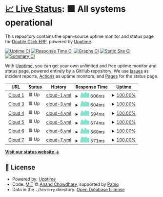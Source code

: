 # [📈 Live Status](https://demo.upptime.js.org): <!--live status--> **🟩 All systems operational**

This repository contains the open-source uptime monitor and status page for [Double Click ERP](https://www.doubleclick.com.eg/), powered by [Upptime](https://github.com/upptime/upptime).

[![Uptime CI](https://github.com/Double-Click-ERP/dccs/workflows/Uptime%20CI/badge.svg)](https://github.com/Double-Click-ERP/dccs/actions?query=workflow%3A%22Uptime+CI%22)
[![Response Time CI](https://github.com/Double-Click-ERP/dccs/workflows/Response%20Time%20CI/badge.svg)](https://github.com/Double-Click-ERP/dccs/actions?query=workflow%3A%22Response+Time+CI%22)
[![Graphs CI](https://github.com/Double-Click-ERP/dccs/workflows/Graphs%20CI/badge.svg)](https://github.com/Double-Click-ERP/dccs/actions?query=workflow%3A%22Graphs+CI%22)
[![Static Site CI](https://github.com/Double-Click-ERP/dccs/workflows/Static%20Site%20CI/badge.svg)](https://github.com/Double-Click-ERP/dccs/actions?query=workflow%3A%22Static+Site+CI%22)
[![Summary CI](https://github.com/Double-Click-ERP/dccs/workflows/Summary%20CI/badge.svg)](https://github.com/Double-Click-ERP/dccs/actions?query=workflow%3A%22Summary+CI%22)

With [Upptime](https://upptime.js.org), you can get your own unlimited and free uptime monitor and status page, powered entirely by a GitHub repository. We use [Issues](https://github.com/Double-Click-ERP/dccs/issues) as incident reports, [Actions](https://github.com/Double-Click-ERP/dccs/actions) as uptime monitors, and [Pages](https://demo.upptime.js.org) for the status page.

<!--start: status pages-->
<!-- This summary is generated by Upptime (https://github.com/upptime/upptime) -->
<!-- Do not edit this manually, your changes will be overwritten -->
<!-- prettier-ignore -->
| URL | Status | History | Response Time | Uptime |
| --- | ------ | ------- | ------------- | ------ |
| <img alt="" src="https://icons.duckduckgo.com/ip3/dc-cloud.de.doubleclick-erp.com.ico" height="13"> [Cloud 1](https://dc-cloud.de.doubleclick-erp.com/Cloud/) | 🟩 Up | [cloud-1.yml](https://github.com/Double-Click-ERP/dccs/commits/HEAD/history/cloud-1.yml) | <details><summary><img alt="Response time graph" src="./graphs/cloud-1/response-time-week.png" height="20"> 606ms</summary><br><a href="https://Double-Click-ERP.github.io/dccs/history/cloud-1"><img alt="Response time 610" src="https://img.shields.io/endpoint?url=https%3A%2F%2Fraw.githubusercontent.com%2FDouble-Click-ERP%2Fdccs%2FHEAD%2Fapi%2Fcloud-1%2Fresponse-time.json"></a><br><a href="https://Double-Click-ERP.github.io/dccs/history/cloud-1"><img alt="24-hour response time 600" src="https://img.shields.io/endpoint?url=https%3A%2F%2Fraw.githubusercontent.com%2FDouble-Click-ERP%2Fdccs%2FHEAD%2Fapi%2Fcloud-1%2Fresponse-time-day.json"></a><br><a href="https://Double-Click-ERP.github.io/dccs/history/cloud-1"><img alt="7-day response time 606" src="https://img.shields.io/endpoint?url=https%3A%2F%2Fraw.githubusercontent.com%2FDouble-Click-ERP%2Fdccs%2FHEAD%2Fapi%2Fcloud-1%2Fresponse-time-week.json"></a><br><a href="https://Double-Click-ERP.github.io/dccs/history/cloud-1"><img alt="30-day response time 591" src="https://img.shields.io/endpoint?url=https%3A%2F%2Fraw.githubusercontent.com%2FDouble-Click-ERP%2Fdccs%2FHEAD%2Fapi%2Fcloud-1%2Fresponse-time-month.json"></a><br><a href="https://Double-Click-ERP.github.io/dccs/history/cloud-1"><img alt="1-year response time 610" src="https://img.shields.io/endpoint?url=https%3A%2F%2Fraw.githubusercontent.com%2FDouble-Click-ERP%2Fdccs%2FHEAD%2Fapi%2Fcloud-1%2Fresponse-time-year.json"></a></details> | <details><summary><a href="https://Double-Click-ERP.github.io/dccs/history/cloud-1">100.00%</a></summary><a href="https://Double-Click-ERP.github.io/dccs/history/cloud-1"><img alt="All-time uptime 100.00%" src="https://img.shields.io/endpoint?url=https%3A%2F%2Fraw.githubusercontent.com%2FDouble-Click-ERP%2Fdccs%2FHEAD%2Fapi%2Fcloud-1%2Fuptime.json"></a><br><a href="https://Double-Click-ERP.github.io/dccs/history/cloud-1"><img alt="24-hour uptime 100.00%" src="https://img.shields.io/endpoint?url=https%3A%2F%2Fraw.githubusercontent.com%2FDouble-Click-ERP%2Fdccs%2FHEAD%2Fapi%2Fcloud-1%2Fuptime-day.json"></a><br><a href="https://Double-Click-ERP.github.io/dccs/history/cloud-1"><img alt="7-day uptime 100.00%" src="https://img.shields.io/endpoint?url=https%3A%2F%2Fraw.githubusercontent.com%2FDouble-Click-ERP%2Fdccs%2FHEAD%2Fapi%2Fcloud-1%2Fuptime-week.json"></a><br><a href="https://Double-Click-ERP.github.io/dccs/history/cloud-1"><img alt="30-day uptime 100.00%" src="https://img.shields.io/endpoint?url=https%3A%2F%2Fraw.githubusercontent.com%2FDouble-Click-ERP%2Fdccs%2FHEAD%2Fapi%2Fcloud-1%2Fuptime-month.json"></a><br><a href="https://Double-Click-ERP.github.io/dccs/history/cloud-1"><img alt="1-year uptime 100.00%" src="https://img.shields.io/endpoint?url=https%3A%2F%2Fraw.githubusercontent.com%2FDouble-Click-ERP%2Fdccs%2FHEAD%2Fapi%2Fcloud-1%2Fuptime-year.json"></a></details>
| <img alt="" src="https://icons.duckduckgo.com/ip3/dc-cloud3.de.doubleclick-erp.com.ico" height="13"> [Cloud 3](https://dc-cloud3.de.doubleclick-erp.com/Cloud/) | 🟩 Up | [cloud-3.yml](https://github.com/Double-Click-ERP/dccs/commits/HEAD/history/cloud-3.yml) | <details><summary><img alt="Response time graph" src="./graphs/cloud-3/response-time-week.png" height="20"> 604ms</summary><br><a href="https://Double-Click-ERP.github.io/dccs/history/cloud-3"><img alt="Response time 576" src="https://img.shields.io/endpoint?url=https%3A%2F%2Fraw.githubusercontent.com%2FDouble-Click-ERP%2Fdccs%2FHEAD%2Fapi%2Fcloud-3%2Fresponse-time.json"></a><br><a href="https://Double-Click-ERP.github.io/dccs/history/cloud-3"><img alt="24-hour response time 520" src="https://img.shields.io/endpoint?url=https%3A%2F%2Fraw.githubusercontent.com%2FDouble-Click-ERP%2Fdccs%2FHEAD%2Fapi%2Fcloud-3%2Fresponse-time-day.json"></a><br><a href="https://Double-Click-ERP.github.io/dccs/history/cloud-3"><img alt="7-day response time 604" src="https://img.shields.io/endpoint?url=https%3A%2F%2Fraw.githubusercontent.com%2FDouble-Click-ERP%2Fdccs%2FHEAD%2Fapi%2Fcloud-3%2Fresponse-time-week.json"></a><br><a href="https://Double-Click-ERP.github.io/dccs/history/cloud-3"><img alt="30-day response time 601" src="https://img.shields.io/endpoint?url=https%3A%2F%2Fraw.githubusercontent.com%2FDouble-Click-ERP%2Fdccs%2FHEAD%2Fapi%2Fcloud-3%2Fresponse-time-month.json"></a><br><a href="https://Double-Click-ERP.github.io/dccs/history/cloud-3"><img alt="1-year response time 576" src="https://img.shields.io/endpoint?url=https%3A%2F%2Fraw.githubusercontent.com%2FDouble-Click-ERP%2Fdccs%2FHEAD%2Fapi%2Fcloud-3%2Fresponse-time-year.json"></a></details> | <details><summary><a href="https://Double-Click-ERP.github.io/dccs/history/cloud-3">100.00%</a></summary><a href="https://Double-Click-ERP.github.io/dccs/history/cloud-3"><img alt="All-time uptime 100.00%" src="https://img.shields.io/endpoint?url=https%3A%2F%2Fraw.githubusercontent.com%2FDouble-Click-ERP%2Fdccs%2FHEAD%2Fapi%2Fcloud-3%2Fuptime.json"></a><br><a href="https://Double-Click-ERP.github.io/dccs/history/cloud-3"><img alt="24-hour uptime 100.00%" src="https://img.shields.io/endpoint?url=https%3A%2F%2Fraw.githubusercontent.com%2FDouble-Click-ERP%2Fdccs%2FHEAD%2Fapi%2Fcloud-3%2Fuptime-day.json"></a><br><a href="https://Double-Click-ERP.github.io/dccs/history/cloud-3"><img alt="7-day uptime 100.00%" src="https://img.shields.io/endpoint?url=https%3A%2F%2Fraw.githubusercontent.com%2FDouble-Click-ERP%2Fdccs%2FHEAD%2Fapi%2Fcloud-3%2Fuptime-week.json"></a><br><a href="https://Double-Click-ERP.github.io/dccs/history/cloud-3"><img alt="30-day uptime 100.00%" src="https://img.shields.io/endpoint?url=https%3A%2F%2Fraw.githubusercontent.com%2FDouble-Click-ERP%2Fdccs%2FHEAD%2Fapi%2Fcloud-3%2Fuptime-month.json"></a><br><a href="https://Double-Click-ERP.github.io/dccs/history/cloud-3"><img alt="1-year uptime 100.00%" src="https://img.shields.io/endpoint?url=https%3A%2F%2Fraw.githubusercontent.com%2FDouble-Click-ERP%2Fdccs%2FHEAD%2Fapi%2Fcloud-3%2Fuptime-year.json"></a></details>
| <img alt="" src="https://icons.duckduckgo.com/ip3/dc-cloud4.de.doubleclick-erp.com.ico" height="13"> [Cloud 4](https://dc-cloud4.de.doubleclick-erp.com/Cloud/) | 🟩 Up | [cloud-4.yml](https://github.com/Double-Click-ERP/dccs/commits/HEAD/history/cloud-4.yml) | <details><summary><img alt="Response time graph" src="./graphs/cloud-4/response-time-week.png" height="20"> 594ms</summary><br><a href="https://Double-Click-ERP.github.io/dccs/history/cloud-4"><img alt="Response time 573" src="https://img.shields.io/endpoint?url=https%3A%2F%2Fraw.githubusercontent.com%2FDouble-Click-ERP%2Fdccs%2FHEAD%2Fapi%2Fcloud-4%2Fresponse-time.json"></a><br><a href="https://Double-Click-ERP.github.io/dccs/history/cloud-4"><img alt="24-hour response time 529" src="https://img.shields.io/endpoint?url=https%3A%2F%2Fraw.githubusercontent.com%2FDouble-Click-ERP%2Fdccs%2FHEAD%2Fapi%2Fcloud-4%2Fresponse-time-day.json"></a><br><a href="https://Double-Click-ERP.github.io/dccs/history/cloud-4"><img alt="7-day response time 594" src="https://img.shields.io/endpoint?url=https%3A%2F%2Fraw.githubusercontent.com%2FDouble-Click-ERP%2Fdccs%2FHEAD%2Fapi%2Fcloud-4%2Fresponse-time-week.json"></a><br><a href="https://Double-Click-ERP.github.io/dccs/history/cloud-4"><img alt="30-day response time 583" src="https://img.shields.io/endpoint?url=https%3A%2F%2Fraw.githubusercontent.com%2FDouble-Click-ERP%2Fdccs%2FHEAD%2Fapi%2Fcloud-4%2Fresponse-time-month.json"></a><br><a href="https://Double-Click-ERP.github.io/dccs/history/cloud-4"><img alt="1-year response time 573" src="https://img.shields.io/endpoint?url=https%3A%2F%2Fraw.githubusercontent.com%2FDouble-Click-ERP%2Fdccs%2FHEAD%2Fapi%2Fcloud-4%2Fresponse-time-year.json"></a></details> | <details><summary><a href="https://Double-Click-ERP.github.io/dccs/history/cloud-4">100.00%</a></summary><a href="https://Double-Click-ERP.github.io/dccs/history/cloud-4"><img alt="All-time uptime 100.00%" src="https://img.shields.io/endpoint?url=https%3A%2F%2Fraw.githubusercontent.com%2FDouble-Click-ERP%2Fdccs%2FHEAD%2Fapi%2Fcloud-4%2Fuptime.json"></a><br><a href="https://Double-Click-ERP.github.io/dccs/history/cloud-4"><img alt="24-hour uptime 100.00%" src="https://img.shields.io/endpoint?url=https%3A%2F%2Fraw.githubusercontent.com%2FDouble-Click-ERP%2Fdccs%2FHEAD%2Fapi%2Fcloud-4%2Fuptime-day.json"></a><br><a href="https://Double-Click-ERP.github.io/dccs/history/cloud-4"><img alt="7-day uptime 100.00%" src="https://img.shields.io/endpoint?url=https%3A%2F%2Fraw.githubusercontent.com%2FDouble-Click-ERP%2Fdccs%2FHEAD%2Fapi%2Fcloud-4%2Fuptime-week.json"></a><br><a href="https://Double-Click-ERP.github.io/dccs/history/cloud-4"><img alt="30-day uptime 100.00%" src="https://img.shields.io/endpoint?url=https%3A%2F%2Fraw.githubusercontent.com%2FDouble-Click-ERP%2Fdccs%2FHEAD%2Fapi%2Fcloud-4%2Fuptime-month.json"></a><br><a href="https://Double-Click-ERP.github.io/dccs/history/cloud-4"><img alt="1-year uptime 100.00%" src="https://img.shields.io/endpoint?url=https%3A%2F%2Fraw.githubusercontent.com%2FDouble-Click-ERP%2Fdccs%2FHEAD%2Fapi%2Fcloud-4%2Fuptime-year.json"></a></details>
| <img alt="" src="https://icons.duckduckgo.com/ip3/dc-cloud5.de.doubleclick-erp.com.ico" height="13"> [Cloud 5](https://dc-cloud5.de.doubleclick-erp.com/Cloud/) | 🟩 Up | [cloud-5.yml](https://github.com/Double-Click-ERP/dccs/commits/HEAD/history/cloud-5.yml) | <details><summary><img alt="Response time graph" src="./graphs/cloud-5/response-time-week.png" height="20"> 574ms</summary><br><a href="https://Double-Click-ERP.github.io/dccs/history/cloud-5"><img alt="Response time 558" src="https://img.shields.io/endpoint?url=https%3A%2F%2Fraw.githubusercontent.com%2FDouble-Click-ERP%2Fdccs%2FHEAD%2Fapi%2Fcloud-5%2Fresponse-time.json"></a><br><a href="https://Double-Click-ERP.github.io/dccs/history/cloud-5"><img alt="24-hour response time 502" src="https://img.shields.io/endpoint?url=https%3A%2F%2Fraw.githubusercontent.com%2FDouble-Click-ERP%2Fdccs%2FHEAD%2Fapi%2Fcloud-5%2Fresponse-time-day.json"></a><br><a href="https://Double-Click-ERP.github.io/dccs/history/cloud-5"><img alt="7-day response time 574" src="https://img.shields.io/endpoint?url=https%3A%2F%2Fraw.githubusercontent.com%2FDouble-Click-ERP%2Fdccs%2FHEAD%2Fapi%2Fcloud-5%2Fresponse-time-week.json"></a><br><a href="https://Double-Click-ERP.github.io/dccs/history/cloud-5"><img alt="30-day response time 565" src="https://img.shields.io/endpoint?url=https%3A%2F%2Fraw.githubusercontent.com%2FDouble-Click-ERP%2Fdccs%2FHEAD%2Fapi%2Fcloud-5%2Fresponse-time-month.json"></a><br><a href="https://Double-Click-ERP.github.io/dccs/history/cloud-5"><img alt="1-year response time 558" src="https://img.shields.io/endpoint?url=https%3A%2F%2Fraw.githubusercontent.com%2FDouble-Click-ERP%2Fdccs%2FHEAD%2Fapi%2Fcloud-5%2Fresponse-time-year.json"></a></details> | <details><summary><a href="https://Double-Click-ERP.github.io/dccs/history/cloud-5">100.00%</a></summary><a href="https://Double-Click-ERP.github.io/dccs/history/cloud-5"><img alt="All-time uptime 100.00%" src="https://img.shields.io/endpoint?url=https%3A%2F%2Fraw.githubusercontent.com%2FDouble-Click-ERP%2Fdccs%2FHEAD%2Fapi%2Fcloud-5%2Fuptime.json"></a><br><a href="https://Double-Click-ERP.github.io/dccs/history/cloud-5"><img alt="24-hour uptime 100.00%" src="https://img.shields.io/endpoint?url=https%3A%2F%2Fraw.githubusercontent.com%2FDouble-Click-ERP%2Fdccs%2FHEAD%2Fapi%2Fcloud-5%2Fuptime-day.json"></a><br><a href="https://Double-Click-ERP.github.io/dccs/history/cloud-5"><img alt="7-day uptime 100.00%" src="https://img.shields.io/endpoint?url=https%3A%2F%2Fraw.githubusercontent.com%2FDouble-Click-ERP%2Fdccs%2FHEAD%2Fapi%2Fcloud-5%2Fuptime-week.json"></a><br><a href="https://Double-Click-ERP.github.io/dccs/history/cloud-5"><img alt="30-day uptime 100.00%" src="https://img.shields.io/endpoint?url=https%3A%2F%2Fraw.githubusercontent.com%2FDouble-Click-ERP%2Fdccs%2FHEAD%2Fapi%2Fcloud-5%2Fuptime-month.json"></a><br><a href="https://Double-Click-ERP.github.io/dccs/history/cloud-5"><img alt="1-year uptime 100.00%" src="https://img.shields.io/endpoint?url=https%3A%2F%2Fraw.githubusercontent.com%2FDouble-Click-ERP%2Fdccs%2FHEAD%2Fapi%2Fcloud-5%2Fuptime-year.json"></a></details>
| <img alt="" src="https://icons.duckduckgo.com/ip3/dc-cloud6.de.doubleclick-erp.com.ico" height="13"> [Cloud 6](https://dc-cloud6.de.doubleclick-erp.com/Cloud/) | 🟩 Up | [cloud-6.yml](https://github.com/Double-Click-ERP/dccs/commits/HEAD/history/cloud-6.yml) | <details><summary><img alt="Response time graph" src="./graphs/cloud-6/response-time-week.png" height="20"> 560ms</summary><br><a href="https://Double-Click-ERP.github.io/dccs/history/cloud-6"><img alt="Response time 568" src="https://img.shields.io/endpoint?url=https%3A%2F%2Fraw.githubusercontent.com%2FDouble-Click-ERP%2Fdccs%2FHEAD%2Fapi%2Fcloud-6%2Fresponse-time.json"></a><br><a href="https://Double-Click-ERP.github.io/dccs/history/cloud-6"><img alt="24-hour response time 490" src="https://img.shields.io/endpoint?url=https%3A%2F%2Fraw.githubusercontent.com%2FDouble-Click-ERP%2Fdccs%2FHEAD%2Fapi%2Fcloud-6%2Fresponse-time-day.json"></a><br><a href="https://Double-Click-ERP.github.io/dccs/history/cloud-6"><img alt="7-day response time 560" src="https://img.shields.io/endpoint?url=https%3A%2F%2Fraw.githubusercontent.com%2FDouble-Click-ERP%2Fdccs%2FHEAD%2Fapi%2Fcloud-6%2Fresponse-time-week.json"></a><br><a href="https://Double-Click-ERP.github.io/dccs/history/cloud-6"><img alt="30-day response time 572" src="https://img.shields.io/endpoint?url=https%3A%2F%2Fraw.githubusercontent.com%2FDouble-Click-ERP%2Fdccs%2FHEAD%2Fapi%2Fcloud-6%2Fresponse-time-month.json"></a><br><a href="https://Double-Click-ERP.github.io/dccs/history/cloud-6"><img alt="1-year response time 568" src="https://img.shields.io/endpoint?url=https%3A%2F%2Fraw.githubusercontent.com%2FDouble-Click-ERP%2Fdccs%2FHEAD%2Fapi%2Fcloud-6%2Fresponse-time-year.json"></a></details> | <details><summary><a href="https://Double-Click-ERP.github.io/dccs/history/cloud-6">100.00%</a></summary><a href="https://Double-Click-ERP.github.io/dccs/history/cloud-6"><img alt="All-time uptime 99.96%" src="https://img.shields.io/endpoint?url=https%3A%2F%2Fraw.githubusercontent.com%2FDouble-Click-ERP%2Fdccs%2FHEAD%2Fapi%2Fcloud-6%2Fuptime.json"></a><br><a href="https://Double-Click-ERP.github.io/dccs/history/cloud-6"><img alt="24-hour uptime 100.00%" src="https://img.shields.io/endpoint?url=https%3A%2F%2Fraw.githubusercontent.com%2FDouble-Click-ERP%2Fdccs%2FHEAD%2Fapi%2Fcloud-6%2Fuptime-day.json"></a><br><a href="https://Double-Click-ERP.github.io/dccs/history/cloud-6"><img alt="7-day uptime 100.00%" src="https://img.shields.io/endpoint?url=https%3A%2F%2Fraw.githubusercontent.com%2FDouble-Click-ERP%2Fdccs%2FHEAD%2Fapi%2Fcloud-6%2Fuptime-week.json"></a><br><a href="https://Double-Click-ERP.github.io/dccs/history/cloud-6"><img alt="30-day uptime 100.00%" src="https://img.shields.io/endpoint?url=https%3A%2F%2Fraw.githubusercontent.com%2FDouble-Click-ERP%2Fdccs%2FHEAD%2Fapi%2Fcloud-6%2Fuptime-month.json"></a><br><a href="https://Double-Click-ERP.github.io/dccs/history/cloud-6"><img alt="1-year uptime 99.96%" src="https://img.shields.io/endpoint?url=https%3A%2F%2Fraw.githubusercontent.com%2FDouble-Click-ERP%2Fdccs%2FHEAD%2Fapi%2Fcloud-6%2Fuptime-year.json"></a></details>
| <img alt="" src="https://icons.duckduckgo.com/ip3/dc-cloud7.de.doubleclick-erp.com.ico" height="13"> [Cloud 7](https://dc-cloud7.de.doubleclick-erp.com/Cloud/) | 🟩 Up | [cloud-7.yml](https://github.com/Double-Click-ERP/dccs/commits/HEAD/history/cloud-7.yml) | <details><summary><img alt="Response time graph" src="./graphs/cloud-7/response-time-week.png" height="20"> 571ms</summary><br><a href="https://Double-Click-ERP.github.io/dccs/history/cloud-7"><img alt="Response time 560" src="https://img.shields.io/endpoint?url=https%3A%2F%2Fraw.githubusercontent.com%2FDouble-Click-ERP%2Fdccs%2FHEAD%2Fapi%2Fcloud-7%2Fresponse-time.json"></a><br><a href="https://Double-Click-ERP.github.io/dccs/history/cloud-7"><img alt="24-hour response time 532" src="https://img.shields.io/endpoint?url=https%3A%2F%2Fraw.githubusercontent.com%2FDouble-Click-ERP%2Fdccs%2FHEAD%2Fapi%2Fcloud-7%2Fresponse-time-day.json"></a><br><a href="https://Double-Click-ERP.github.io/dccs/history/cloud-7"><img alt="7-day response time 571" src="https://img.shields.io/endpoint?url=https%3A%2F%2Fraw.githubusercontent.com%2FDouble-Click-ERP%2Fdccs%2FHEAD%2Fapi%2Fcloud-7%2Fresponse-time-week.json"></a><br><a href="https://Double-Click-ERP.github.io/dccs/history/cloud-7"><img alt="30-day response time 579" src="https://img.shields.io/endpoint?url=https%3A%2F%2Fraw.githubusercontent.com%2FDouble-Click-ERP%2Fdccs%2FHEAD%2Fapi%2Fcloud-7%2Fresponse-time-month.json"></a><br><a href="https://Double-Click-ERP.github.io/dccs/history/cloud-7"><img alt="1-year response time 560" src="https://img.shields.io/endpoint?url=https%3A%2F%2Fraw.githubusercontent.com%2FDouble-Click-ERP%2Fdccs%2FHEAD%2Fapi%2Fcloud-7%2Fresponse-time-year.json"></a></details> | <details><summary><a href="https://Double-Click-ERP.github.io/dccs/history/cloud-7">100.00%</a></summary><a href="https://Double-Click-ERP.github.io/dccs/history/cloud-7"><img alt="All-time uptime 99.70%" src="https://img.shields.io/endpoint?url=https%3A%2F%2Fraw.githubusercontent.com%2FDouble-Click-ERP%2Fdccs%2FHEAD%2Fapi%2Fcloud-7%2Fuptime.json"></a><br><a href="https://Double-Click-ERP.github.io/dccs/history/cloud-7"><img alt="24-hour uptime 100.00%" src="https://img.shields.io/endpoint?url=https%3A%2F%2Fraw.githubusercontent.com%2FDouble-Click-ERP%2Fdccs%2FHEAD%2Fapi%2Fcloud-7%2Fuptime-day.json"></a><br><a href="https://Double-Click-ERP.github.io/dccs/history/cloud-7"><img alt="7-day uptime 100.00%" src="https://img.shields.io/endpoint?url=https%3A%2F%2Fraw.githubusercontent.com%2FDouble-Click-ERP%2Fdccs%2FHEAD%2Fapi%2Fcloud-7%2Fuptime-week.json"></a><br><a href="https://Double-Click-ERP.github.io/dccs/history/cloud-7"><img alt="30-day uptime 99.05%" src="https://img.shields.io/endpoint?url=https%3A%2F%2Fraw.githubusercontent.com%2FDouble-Click-ERP%2Fdccs%2FHEAD%2Fapi%2Fcloud-7%2Fuptime-month.json"></a><br><a href="https://Double-Click-ERP.github.io/dccs/history/cloud-7"><img alt="1-year uptime 99.70%" src="https://img.shields.io/endpoint?url=https%3A%2F%2Fraw.githubusercontent.com%2FDouble-Click-ERP%2Fdccs%2FHEAD%2Fapi%2Fcloud-7%2Fuptime-year.json"></a></details>

<!--end: status pages-->

[**Visit our status website →**](https://demo.upptime.js.org)

## 📄 License

- Powered by: [Upptime](https://github.com/upptime/upptime)
- Code: [MIT](./LICENSE) © [Anand Chowdhary](https://anandchowdhary.com), supported by [Pabio](https://pabio.com)
- Data in the `./history` directory: [Open Database License](https://opendatacommons.org/licenses/odbl/1-0/)
